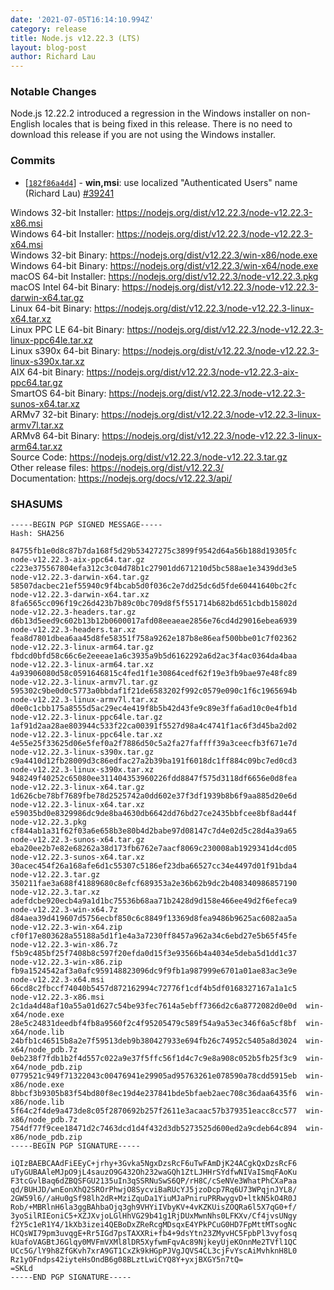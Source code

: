 ```yaml
---
date: '2021-07-05T16:14:10.994Z'
category: release
title: Node.js v12.22.3 (LTS)
layout: blog-post
author: Richard Lau
---
```


### Notable Changes

Node.js 12.22.2 introduced a regression in the Windows installer on
non-English locales that is being fixed in this release. There is no
need to download this release if you are not using the Windows
installer.

### Commits

- \[[`182f86a4d4`](https://github.com/nodejs/node/commit/182f86a4d4)] - **win,msi**: use localized "Authenticated Users" name (Richard Lau) [#39241](https://github.com/nodejs/node/pull/39241)

Windows 32-bit Installer: https://nodejs.org/dist/v12.22.3/node-v12.22.3-x86.msi \
Windows 64-bit Installer: https://nodejs.org/dist/v12.22.3/node-v12.22.3-x64.msi \
Windows 32-bit Binary: https://nodejs.org/dist/v12.22.3/win-x86/node.exe \
Windows 64-bit Binary: https://nodejs.org/dist/v12.22.3/win-x64/node.exe \
macOS 64-bit Installer: https://nodejs.org/dist/v12.22.3/node-v12.22.3.pkg \
macOS Intel 64-bit Binary: https://nodejs.org/dist/v12.22.3/node-v12.22.3-darwin-x64.tar.gz \
Linux 64-bit Binary: https://nodejs.org/dist/v12.22.3/node-v12.22.3-linux-x64.tar.xz \
Linux PPC LE 64-bit Binary: https://nodejs.org/dist/v12.22.3/node-v12.22.3-linux-ppc64le.tar.xz \
Linux s390x 64-bit Binary: https://nodejs.org/dist/v12.22.3/node-v12.22.3-linux-s390x.tar.xz \
AIX 64-bit Binary: https://nodejs.org/dist/v12.22.3/node-v12.22.3-aix-ppc64.tar.gz \
SmartOS 64-bit Binary: https://nodejs.org/dist/v12.22.3/node-v12.22.3-sunos-x64.tar.xz \
ARMv7 32-bit Binary: https://nodejs.org/dist/v12.22.3/node-v12.22.3-linux-armv7l.tar.xz \
ARMv8 64-bit Binary: https://nodejs.org/dist/v12.22.3/node-v12.22.3-linux-arm64.tar.xz \
Source Code: https://nodejs.org/dist/v12.22.3/node-v12.22.3.tar.gz \
Other release files: https://nodejs.org/dist/v12.22.3/ \
Documentation: https://nodejs.org/docs/v12.22.3/api/

### SHASUMS

```
-----BEGIN PGP SIGNED MESSAGE-----
Hash: SHA256

84755fb1e0d8c87b7da168f5d29b53427275c3899f9542d64a56b188d19305fc  node-v12.22.3-aix-ppc64.tar.gz
c223e375567804efa312c3c04d78b1c27901dd671210d5bc588ae1e3439dd3e5  node-v12.22.3-darwin-x64.tar.gz
58507dacbec21ef55940c9f4bcab5d0f036c2e7dd25dc6d5fde60441640bc2fc  node-v12.22.3-darwin-x64.tar.xz
8fa6565cc096f19c26d423b7b89c0bc709d8f5f551714b682bd651cbdb15802d  node-v12.22.3-headers.tar.gz
d6b13d5eed9c602b13b12b0600017afd08eeaeae2856e76cd4d29016ebea6939  node-v12.22.3-headers.tar.xz
fea8d7801dbea6aa45d8fe58351f758a9262e187b8e86eaf500bbe01c7f02362  node-v12.22.3-linux-arm64.tar.gz
fbdcd0bfd58c66c6e2eeeae1a6c3935a9b5d6162292a6d2ac3f4ac0364da4baa  node-v12.22.3-linux-arm64.tar.xz
4a93906080d58c0591646815c4fed1f1e30864cedf62f19e3fb9bae97e48fc89  node-v12.22.3-linux-armv7l.tar.gz
595302c9be0d0c5773a0bbdaf1f21de6583202f992c0579e090c1f6c1965694b  node-v12.22.3-linux-armv7l.tar.xz
d0e0c1cbb175a8555d5ac29ec4e419f8b5b42d43fe9c89e3ffa6ad10c0e4fb1d  node-v12.22.3-linux-ppc64le.tar.gz
1af91d2aa28ae803944c533f22ca00391f5527d98a4c4741f1ac6f3d45ba2d02  node-v12.22.3-linux-ppc64le.tar.xz
4e55e25f33625d06e5fef0a2f7886d50c5a2fa27faffff39a3ceecfb3f671e7d  node-v12.22.3-linux-s390x.tar.gz
c9a4410d12fb28009d3c86edfac27a2b39ba191f6018dc1ff884c09bc7ed0cd3  node-v12.22.3-linux-s390x.tar.xz
948249f40252c65080ee311404353960226fdd8847f575d3118df6656e0d8fea  node-v12.22.3-linux-x64.tar.gz
1d626cbe78bf7689fbe78d2525742a0dd602e37f3df1939b8b6f9aa885d20e6d  node-v12.22.3-linux-x64.tar.xz
e59035bd0e8329986dc9de8ba4630db6642dd76bd27ce2435bbfcee8bf8ad44f  node-v12.22.3.pkg
cf844ab1a31f62f03a6e658b3e80b4d2babe97d08147c7d4e02d5c28d4a39a65  node-v12.22.3-sunos-x64.tar.gz
eba20ee2b7e82e68262a38d173fb6762e7aacf8069c230008ab1929341d4cd05  node-v12.22.3-sunos-x64.tar.xz
30acec454f26a168afe6d1c55307c5186ef23dba66527cc34e4497d01f91bda4  node-v12.22.3.tar.gz
350211fae3a688f41889680c8efcf689353a2e36b62b9dc2b408340986857190  node-v12.22.3.tar.xz
adefdcbe920ecb4a9a1d1bc75536b68aa71b2428d9d158e466ee49d2f6efeca9  node-v12.22.3-win-x64.7z
d84aea39d419607d5756ecbf850c6c8849f13369d8fea9486b9625ac6082aa5a  node-v12.22.3-win-x64.zip
cf0f17e803628a55188a5d1f1e4a3a7230ff8457a962a34c6ebd27e5b65f45fe  node-v12.22.3-win-x86.7z
f5b9c485bf25f7408b8c597f20efda0d15f3e93566b4a4034e5deba5d1dd1c37  node-v12.22.3-win-x86.zip
fb9a1524542af3a0afc959148823096dc9f9fb1a987999e6701a01ae83ac3e9e  node-v12.22.3-x64.msi
66cd8c2fbccf74040b5457d872162994c72776f1cdf4b5df0168327167a1a1c5  node-v12.22.3-x86.msi
2c1da4d48af10a55a01d627c54be93fec7614a5ebff7366d2c6a8772082d0e0d  win-x64/node.exe
28e5c24831deedbf4fb8a9560f2c4f95205479c589f54a9a53ec346f6a5cf8bf  win-x64/node.lib
24bfb1c46515b8a2e7f59513deb9b380427933e694fb26c74952c5405a8d3024  win-x64/node_pdb.7z
0eb238f7fdb1b2f4d557c022a9e37f5ffc56f1d4c7c9e8a908c052b5fb25f3c9  win-x64/node_pdb.zip
0779521c949f71322043c00476941e29905ad95763261e078590a78cdd5915eb  win-x86/node.exe
8bbcf3b9305b83f54bd80f8ec19d4e237841bde5bfaeb2aec708c36daa6435f6  win-x86/node.lib
5f64c2f4de9a473de8c05f2870692b257f2611e3acaac57b379351eacc8cc577  win-x86/node_pdb.7z
754df77f9cee18471d2c7463dcd1d4f432d3db5273525d600ed2a9cdeb64c894  win-x86/node_pdb.zip
-----BEGIN PGP SIGNATURE-----

iQIzBAEBCAAdFiEEyC+jrhy+3Gvka5NgxDzsRcF6uTwFAmDjK24ACgkQxDzsRcF6
uTyGUBAAleMJpO9jL4sauzO9G432Oh232waGQh1ZtLJHHrSYdfwNIVaISmqFAoKu
F3tcGvlBaq6dZBQSFGU2135uIn3qSSRNuSwS6QP/rH8C/cSeNVe3WhatPhCXaPaa
qd/BUHJD/wnEonXhQ2SROrPhwjO8SycviBaRUcYJ5jzoDcp7Rq6U73WPqjnJYL8/
2GW59l6//aHu0gSf98lh2dR+MziZquDa1YiuMJaPniruPRRwygvD+ltkN5kO4R0J
Rob/+MBRlnH6la3ggBAhbaOjq3gh9VHYiIVbyKV+4vKZKUisZOQRa6l5X7qG0+f/
3yoSilRIEoniC5+XZJXvjoLGlHhVG29b41g1RjDUxMwnNhs0LFKXv/Cf4jvsUNgy
f2Y5c1eR1Y4/1kXb3izei4QEBoDxZReRcgMDsqxE4YPkPCuG0HD7FpMttMTsogNc
HCQsWI79pm3uvqgE+Rr5IGd7psTAXXRi+fb4+9dsYtn23ZMyvHC5FpbPl3vyfosq
kUafoVAGBtJ6Glqy0MVFmVXMl8lDR5XyfwmFqvAc89NjkeyUjeKOnnMe2TVfl1QC
UCc5G/lY9h8ZfGKvh7xrA9GT1CxZk9kHGpPJVgJQVS4CL3cjFvYscAiMvhknH8L0
Rz1yOFndps42iyteHsOndB6g08BLztLwiCYQ8Y+yxjBXGY5n7tQ=
=SKLd
-----END PGP SIGNATURE-----

```
